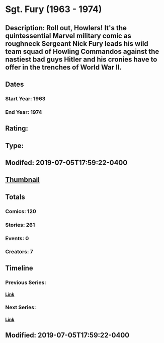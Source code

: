 # Sgt. Fury (1963 - 1974)
## Description: Roll out, Howlers! It's the quintessential Marvel military comic as roughneck Sergeant Nick Fury leads his wild team squad of Howling Commandos against the nastiest bad guys Hitler and his cronies have to offer in the trenches of World War II.
## Dates
### Start Year: 1963
### End Year: 1974
## Rating: 
## Type: 
## Modifed: 2019-07-05T17:59:22-0400
## [Thumbnail](http://i.annihil.us/u/prod/marvel/i/mg/9/80/5d1fc81c853b6.jpg)
## Totals
### Comics: 120
### Stories: 261
### Events: 0
### Creators: 7
## Timeline
### Previous Series: 
#### [Link]()
### Next Series: 
#### [Link]()
## Modified: 2019-07-05T17:59:22-0400